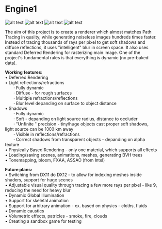 # Engine1

![alt text](https://warsztat.gd/screens/147d87ff0736e81737c7bff66a782c21.png)
![alt text](https://warsztat.gd/screens/e63da22f6f38e1cbe89fa2053c9bb2ab.png)
![alt text](https://warsztat.gd/screens/e00cef0668a4d04b963a600ce6e97379.jpg)
![alt text](https://warsztat.gd/screens/dfbff8764ea1cea31bbe5e4a54e92b71.png)

The aim of this project is to create a renderer which almost matches Path Tracing in quality, while generating noiseless images hundreds times faster. 
Instead of tracing thousands of rays per pixel to get soft shadows and diffuse reflections, it uses "intelligent" blur in screen space. 
It also uses standard Deferred Rendering for rasterizing main image. One of the project's fundamental rules is that everything is dynamic (no pre-baked data).

<b>Working features:</b><br>
&bull; Deferred Rendering <br>
&bull; Light reflections/refractions <br>
&emsp;&emsp;&middot; Fully dynamic <br>
&emsp;&emsp;&middot; Diffuse - for rough surfaces <br>
&emsp;&emsp;&middot; Multiple refractions/reflections <br>
&emsp;&emsp;&middot; Blur level depanding on surface to object distance <br>
&bull; Shadows <br>
&emsp;&emsp;&middot; Fully dynamic <br>
&emsp;&emsp;&middot; Soft - depanding on light source radius, distance to occluder <br>
&emsp;&emsp;&middot; "Unfinite " precision - tiny/huge objects cast proper soft shadows, light source can be 1000 km away<br>
&emsp;&emsp;&middot; Visible in reflections/refractions <br>
&emsp;&emsp;&middot; Correct shadows from transparent objects - depanding on alpha texture <br>
&bull; Physically Based Rendering - only one material, which supports all effects <br>
&bull; Loading/saving scenes, animations, meshes, generating BVH trees <br>
&bull; Tonemapping, bloom, FXAA, ASSAO (from Intel) <br>

<b>Future plans: </b><br>
&bull; Switching from DX11 do DX12 - to allow for indexing meshes inside shaders, support for huge scenes <br>
&bull; Adjustable visual quality through tracing a few more rays per pixel - like 9, reducing the need for heavy blur <br> 
&bull; Dynamic Global Illumination <br>
&bull; Support for skeletal animation <br>
&bull; Support for arbitrary animation - ex. based on physics - cloths, fluids <br>
&bull; Dynamic caustics <br>
&bull; Volumetric effects, patricles - smoke, fire, clouds <br>
&bull; Creating a sandbox game for testing <br>
